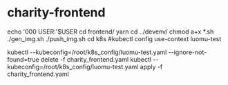 # charity-frontend

echo '000 USER:'$USER
cd frontend/
yarn
cd ../devenv/
chmod a+x *.sh
./gen_img.sh
./push_img.sh
cd k8s
#kubectl config use-context luomu-test

kubectl --kubeconfig=/root/k8s_config/luomu-test.yaml --ignore-not-found=true delete -f charity_frontend.yaml
kubectl --kubeconfig=/root/k8s_config/luomu-test.yaml apply -f charity_frontend.yaml
